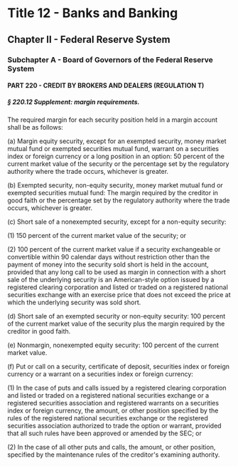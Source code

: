 
# Title 12 - Banks and Banking
## Chapter II - Federal Reserve System
### Subchapter A - Board of Governors of the Federal Reserve System
#### PART 220 - CREDIT BY BROKERS AND DEALERS (REGULATION T)
##### § 220.12 Supplement: margin requirements.

The required margin for each security position held in a margin account shall be as follows:

(a) Margin equity security, except for an exempted security, money market mutual fund or exempted securities mutual fund, warrant on a securities index or foreign currency or a long position in an option: 50 percent of the current market value of the security or the percentage set by the regulatory authority where the trade occurs, whichever is greater.

(b) Exempted security, non-equity security, money market mutual fund or exempted securities mutual fund: The margin required by the creditor in good faith or the percentage set by the regulatory authority where the trade occurs, whichever is greater.

(c) Short sale of a nonexempted security, except for a non-equity security:

(1) 150 percent of the current market value of the security; or

(2) 100 percent of the current market value if a security exchangeable or convertible within 90 calendar days without restriction other than the payment of money into the security sold short is held in the account, provided that any long call to be used as margin in connection with a short sale of the underlying security is an American-style option issued by a registered clearing corporation and listed or traded on a registered national securities exchange with an exercise price that does not exceed the price at which the underlying security was sold short.

(d) Short sale of an exempted security or non-equity security: 100 percent of the current market value of the security plus the margin required by the creditor in good faith.

(e) Nonmargin, nonexempted equity security: 100 percent of the current market value.

(f) Put or call on a security, certificate of deposit, securities index or foreign currency or a warrant on a securities index or foreign currency:

(1) In the case of puts and calls issued by a registered clearing corporation and listed or traded on a registered national securities exchange or a registered securities association and registered warrants on a securities index or foreign currency, the amount, or other position specified by the rules of the registered national securities exchange or the registered securities association authorized to trade the option or warrant, provided that all such rules have been approved or amended by the SEC; or

(2) In the case of all other puts and calls, the amount, or other position, specified by the maintenance rules of the creditor's examining authority.
